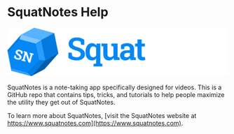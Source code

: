 # SquatNotes Help

![SquatNotes Logo](https://github.com/vincentlaucsb/SquatNotes-Help/blob/main/Full%20Logo.png?raw=true)

SquatNotes is a note-taking app specifically designed for videos. This is a GitHub repo that contains tips, tricks, and tutorials to help people maximize the utility they get out of SquatNotes.

To learn more about SquatNotes, [visit the SquatNotes website at https://www.squatnotes.com](https://www.squatnotes.com).
